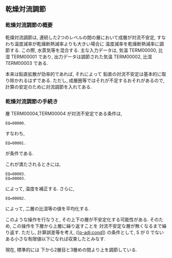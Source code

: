 ## 乾燥対流調節

### 乾燥対流調節の概要

乾燥対流調節は,
連続した2つのレベルの間の層において成層が対流不安定,
すなわち温度減率が乾燥断熱減率よりも大きい場合に
温度減率を乾燥断熱減率に調節する. この際, 水蒸気等を混合する.
主な入力データは, 気温 TERM00000, 比湿 TERM00001 であり,
出力データは調節された気温 TERM00002, 比湿 TERM00003 である.

本来は鉛直拡散が効率的であれば, それによって
鉛直の対流不安定は基本的に取り除かれるはずである.
ただし, 成層圏等ではそれが不足するおそれがあるので,
計算の安定のために対流調節を入れてある.

### 乾燥対流調節の手続き

層 TERM00004,TERM00004 が対流不安定である条件は,

    EQ=00000.

すなわち,

    EQ=00001.

が条件である.

これが満たされるときには,

    EQ=00003.
    EQ=00003.

によって, 温度を補正する.
さらに,

    EQ=00002.

によって, 二層の比湿等の値を平均化する.

このような操作を行なうと,
その上下の層が不安定化する可能性がある. そのため,
この操作を下層から上層に繰り返すことを
対流不安定な層が無くなるまで繰り返す.
ただし, 計算誤差等を考え,
([\[p-adj:cond\]](#p-adj:cond)) の条件として,
S が 0 でないある小さな有限値以下になれば収束したとみなす.

現在, 標準的には 下から2層目と3層めの間より上を調節している.
